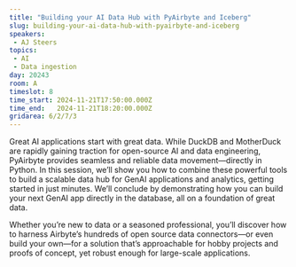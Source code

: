 ```yaml
---
title: "Building your AI Data Hub with PyAirbyte and Iceberg"
slug: building-your-ai-data-hub-with-pyairbyte-and-iceberg
speakers:
 - AJ Steers
topics:
 - AI
 - Data ingestion
day: 20243
room: A
timeslot: 8
time_start: 2024-11-21T17:50:00.000Z
time_end:   2024-11-21T18:20:00.000Z
gridarea: 6/2/7/3
---
```


Great AI applications start with great data. While DuckDB and MotherDuck are rapidly gaining traction for open-source AI and data engineering, PyAirbyte provides seamless and reliable data movement—directly in Python. In this session, we’ll show you how to combine these powerful tools to build a scalable data hub for GenAI applications and analytics, getting started in just minutes. We’ll conclude by demonstrating how you can build your next GenAI app directly in the database, all on a foundation of great data.

Whether you’re new to data or a seasoned professional, you’ll discover how to harness Airbyte’s hundreds of open source data connectors—or even build your own—for a solution that’s approachable for hobby projects and proofs of concept, yet robust enough for large-scale applications.